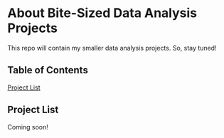 # About Bite-Sized Data Analysis Projects

This repo will contain my smaller data analysis projects. So, stay tuned!


## Table of Contents

[Project List](#project-list)

## Project List

Coming soon!
